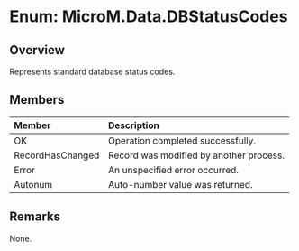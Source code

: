 # Enum: MicroM.Data.DBStatusCodes
## Overview
Represents standard database status codes.

## Members
| Member | Description |
|:------------|:-------------|
| OK | Operation completed successfully. |
| RecordHasChanged | Record was modified by another process. |
| Error | An unspecified error occurred. |
| Autonum | Auto-number value was returned. |

## Remarks
None.

